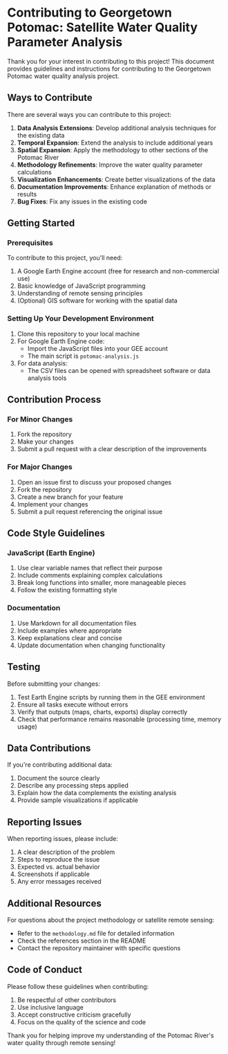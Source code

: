 # Contributing to Georgetown Potomac: Satellite Water Quality Parameter Analysis

Thank you for your interest in contributing to this project! This document provides guidelines and instructions for contributing to the Georgetown Potomac water quality analysis project.

## Ways to Contribute

There are several ways you can contribute to this project:

1. **Data Analysis Extensions**: Develop additional analysis techniques for the existing data
2. **Temporal Expansion**: Extend the analysis to include additional years
3. **Spatial Expansion**: Apply the methodology to other sections of the Potomac River
4. **Methodology Refinements**: Improve the water quality parameter calculations
5. **Visualization Enhancements**: Create better visualizations of the data
6. **Documentation Improvements**: Enhance explanation of methods or results
7. **Bug Fixes**: Fix any issues in the existing code

## Getting Started

### Prerequisites

To contribute to this project, you'll need:

1. A Google Earth Engine account (free for research and non-commercial use)
2. Basic knowledge of JavaScript programming
3. Understanding of remote sensing principles
4. (Optional) GIS software for working with the spatial data

### Setting Up Your Development Environment

1. Clone this repository to your local machine
2. For Google Earth Engine code:
   - Import the JavaScript files into your GEE account
   - The main script is `potomac-analysis.js`
3. For data analysis:
   - The CSV files can be opened with spreadsheet software or data analysis tools

## Contribution Process

### For Minor Changes

1. Fork the repository
2. Make your changes
3. Submit a pull request with a clear description of the improvements

### For Major Changes

1. Open an issue first to discuss your proposed changes
2. Fork the repository
3. Create a new branch for your feature
4. Implement your changes
5. Submit a pull request referencing the original issue

## Code Style Guidelines

### JavaScript (Earth Engine)

1. Use clear variable names that reflect their purpose
2. Include comments explaining complex calculations
3. Break long functions into smaller, more manageable pieces
4. Follow the existing formatting style

### Documentation

1. Use Markdown for all documentation files
2. Include examples where appropriate
3. Keep explanations clear and concise
4. Update documentation when changing functionality

## Testing

Before submitting your changes:

1. Test Earth Engine scripts by running them in the GEE environment
2. Ensure all tasks execute without errors
3. Verify that outputs (maps, charts, exports) display correctly
4. Check that performance remains reasonable (processing time, memory usage)

## Data Contributions

If you're contributing additional data:

1. Document the source clearly
2. Describe any processing steps applied
3. Explain how the data complements the existing analysis
4. Provide sample visualizations if applicable

## Reporting Issues

When reporting issues, please include:

1. A clear description of the problem
2. Steps to reproduce the issue
3. Expected vs. actual behavior
4. Screenshots if applicable
5. Any error messages received

## Additional Resources

For questions about the project methodology or satellite remote sensing:

- Refer to the `methodology.md` file for detailed information
- Check the references section in the README
- Contact the repository maintainer with specific questions

## Code of Conduct

Please follow these guidelines when contributing:

1. Be respectful of other contributors
2. Use inclusive language
3. Accept constructive criticism gracefully
4. Focus on the quality of the science and code

Thank you for helping improve my understanding of the Potomac River's water quality through remote sensing!
